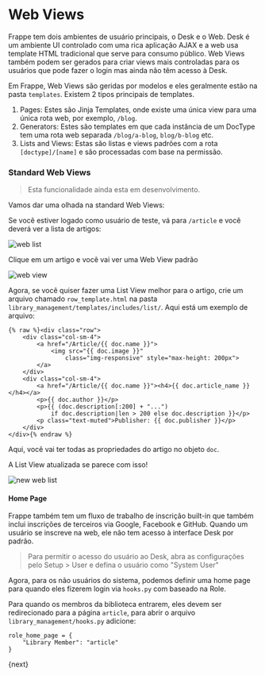 <!-- add-breadcrumbs -->
# Web Views

Frappe tem dois ambientes de usuário principais, o Desk e o Web. Desk é um ambiente UI controlado com uma rica aplicação AJAX e a web usa template HTML tradicional que serve para consumo público. Web Views também podem ser gerados para criar views mais controladas para os usuários que pode fazer o login mas ainda não têm acesso à Desk.

Em Frappe, Web Views são geridas por modelos e eles geralmente estão na pasta `templates`. Existem 2 tipos principais de templates.

1. Pages: Estes são Jinja Templates, onde existe uma única view para uma única rota web, por exemplo, `/blog`.
2. Generators: Estes são templates em que cada instância de um DocType tem uma rota web separada `/blog/a-blog`, `blog/b-blog` etc.
3. Lists and Views: Estas são listas e views padrões com a rota `[doctype]/[name]` e são processadas com base na permissão.

### Standard Web Views

> Esta funcionalidade ainda esta em desenvolvimento.

Vamos dar uma olhada na standard Web Views:

Se você estiver logado como usuário de teste, vá para `/article` e você deverá ver a lista de artigos:

<img class="screenshot" alt="web list" src="/docs/assets/img/web-list.png">

Clique em um artigo e você vai ver uma Web View padrão

<img class="screenshot" alt="web view" src="/docs/assets/img/web-view.png">

Agora, se você quiser fazer uma List View melhor para o artigo, crie um arquivo chamado `row_template.html` na pasta
`library_management/templates/includes/list/`. Aqui está um exemplo de arquivo:

	{% raw %}<div class="row">
		<div class="col-sm-4">
			<a href="/Article/{{ doc.name }}">
				<img src="{{ doc.image }}"
					class="img-responsive" style="max-height: 200px">
			</a>
		</div>
		<div class="col-sm-4">
			<a href="/Article/{{ doc.name }}"><h4>{{ doc.article_name }}</h4></a>
			<p>{{ doc.author }}</p>
			<p>{{ (doc.description[:200] + "...")
				if doc.description|len > 200 else doc.description }}</p>
			<p class="text-muted">Publisher: {{ doc.publisher }}</p>
		</div>
	</div>{% endraw %}


Aqui, você vai ter todas as propriedades do artigo no objeto `doc`.

A List View atualizada se parece com isso!

<img class="screenshot" alt="new web list" src="/docs/assets/img/web-list-new.png">

#### Home Page

Frappe também tem um fluxo de trabalho de inscrição built-in que também inclui inscrições de terceiros via Google, Facebook e GitHub. Quando um usuário se inscreve na web, ele não tem acesso à interface Desk por padrão.

> Para permitir o acesso do usuário ao Desk, abra as configurações pelo Setup > User e defina o usuário como "System User"

Agora, para os não usuários do sistema, podemos definir uma home page para quando eles fizerem login via `hooks.py` com baseado na Role.

Para quando os membros da biblioteca entrarem, eles devem ser redirecionado para a página `article`, para abrir o arquivo `library_management/hooks.py` adicione:

	role_home_page = {
		"Library Member": "article"
	}

{next}
